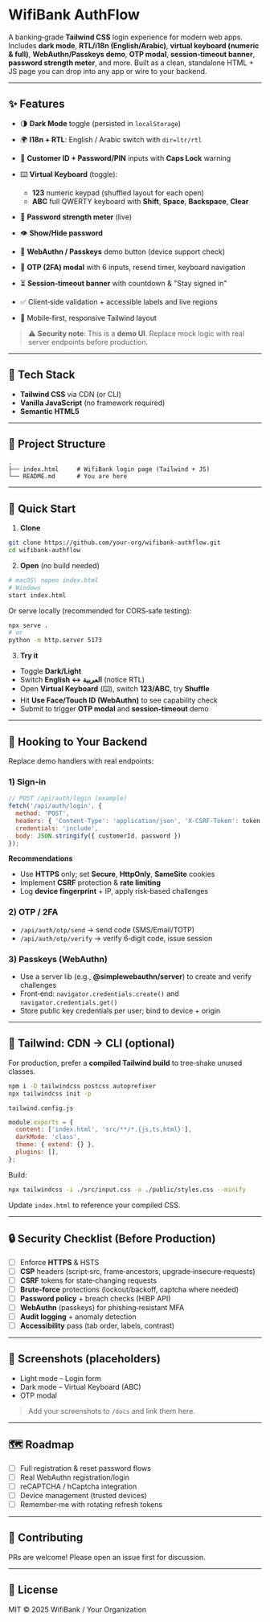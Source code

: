 # WifiBank AuthFlow

A banking‑grade **Tailwind CSS** login experience for modern web apps. Includes **dark mode**, **RTL/i18n (English/Arabic)**, **virtual keyboard (numeric & full)**, **WebAuthn/Passkeys demo**, **OTP modal**, **session‑timeout banner**, **password strength meter**, and more. Built as a clean, standalone HTML + JS page you can drop into any app or wire to your backend.

---

## ✨ Features

* 🌗 **Dark Mode** toggle (persisted in `localStorage`)
* 🌍 **I18n + RTL**: English / Arabic switch with `dir=ltr/rtl`
* 🔐 **Customer ID + Password/PIN** inputs with **Caps Lock** warning
* ⌨️ **Virtual Keyboard** (toggle):

  * **123** numeric keypad (shuffled layout for each open)
  * **ABC** full QWERTY keyboard with **Shift**, **Space**, **Backspace**, **Clear**
* 🧠 **Password strength meter** (live)
* 👁 **Show/Hide password**
* 🪪 **WebAuthn / Passkeys** demo button (device support check)
* 📲 **OTP (2FA) modal** with 6 inputs, resend timer, keyboard navigation
* ⏳ **Session‑timeout banner** with countdown & "Stay signed in"
* ✅ Client‑side validation + accessible labels and live regions
* 🧭 Mobile‑first, responsive Tailwind layout

> ⚠️ **Security note**: This is a **demo UI**. Replace mock logic with real server endpoints before production.

---

## 🧱 Tech Stack

* **Tailwind CSS** via CDN (or CLI)
* **Vanilla JavaScript** (no framework required)
* **Semantic HTML5**

---

## 📁 Project Structure

```
.
├── index.html     # WifiBank login page (Tailwind + JS)
└── README.md      # You are here
```

---

## 🚀 Quick Start

1. **Clone**

```bash
git clone https://github.com/your-org/wifibank-authflow.git
cd wifibank-authflow
```

2. **Open** (no build needed)

```bash
# macOS\ nopen index.html
# Windows
start index.html
```

Or serve locally (recommended for CORS‑safe testing):

```bash
npx serve .
# or
python -m http.server 5173
```

3. **Try it**

* Toggle **Dark/Light**
* Switch **English ↔ العربية** (notice RTL)
* Open **Virtual Keyboard** (⌨️), switch **123/ABC**, try **Shuffle**
* Hit **Use Face/Touch ID (WebAuthn)** to see capability check
* Submit to trigger **OTP modal** and **session‑timeout** demo

---

## 🔌 Hooking to Your Backend

Replace demo handlers with real endpoints:

### 1) Sign‑in

```js
// POST /api/auth/login (example)
fetch('/api/auth/login', {
  method: 'POST',
  headers: { 'Content-Type': 'application/json', 'X-CSRF-Token': token },
  credentials: 'include',
  body: JSON.stringify({ customerId, password })
});
```

**Recommendations**

* Use **HTTPS** only; set **Secure**, **HttpOnly**, **SameSite** cookies
* Implement **CSRF** protection & **rate limiting**
* Log **device fingerprint** + IP, apply risk‑based challenges

### 2) OTP / 2FA

* `/api/auth/otp/send` → send code (SMS/Email/TOTP)
* `/api/auth/otp/verify` → verify 6‑digit code, issue session

### 3) Passkeys (WebAuthn)

* Use a server lib (e.g., **@simplewebauthn/server**) to create and verify challenges
* Front‑end: `navigator.credentials.create()` and `navigator.credentials.get()`
* Store public key credentials per user; bind to device + origin

---

## 🧩 Tailwind: CDN → CLI (optional)

For production, prefer a **compiled Tailwind build** to tree‑shake unused classes.

```bash
npm i -D tailwindcss postcss autoprefixer
npx tailwindcss init -p
```

`tailwind.config.js`

```js
module.exports = {
  content: ['index.html', 'src/**/*.{js,ts,html}'],
  darkMode: 'class',
  theme: { extend: {} },
  plugins: [],
};
```

Build:

```bash
npx tailwindcss -i ./src/input.css -o ./public/styles.css --minify
```

Update `index.html` to reference your compiled CSS.

---

## 🔒 Security Checklist (Before Production)

* [ ] Enforce **HTTPS** & HSTS
* [ ] **CSP** headers (script‑src, frame‑ancestors, upgrade‑insecure‑requests)
* [ ] **CSRF** tokens for state‑changing requests
* [ ] **Brute‑force** protections (lockout/backoff, captcha where needed)
* [ ] **Password policy** + breach checks (HIBP API)
* [ ] **WebAuthn** (passkeys) for phishing‑resistant MFA
* [ ] **Audit logging** + anomaly detection
* [ ] **Accessibility** pass (tab order, labels, contrast)

---

## 📸 Screenshots (placeholders)

* Light mode – Login form
* Dark mode – Virtual Keyboard (ABC)
* OTP modal

> Add your screenshots to `/docs` and link them here.

---

## 🗺 Roadmap

* [ ] Full registration & reset password flows
* [ ] Real WebAuthn registration/login
* [ ] reCAPTCHA / hCaptcha integration
* [ ] Device management (trusted devices)
* [ ] Remember‑me with rotating refresh tokens

---

## 🤝 Contributing

PRs are welcome! Please open an issue first for discussion.

---

## 📄 License

MIT © 2025 WifiBank / Your Organization
